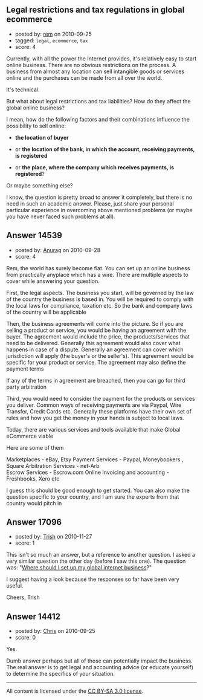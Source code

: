 ## Legal restrictions and tax regulations in global ecommerce

- posted by: [rem](https://stackexchange.com/users/-1/2715-rem) on 2010-09-25
- tagged: `legal`, `ecommerce`, `tax`
- score: 4

Currently, with all the power the Internet provides, it's relatively easy to start online business. There are no obvious restrictions on the process. A business from almost any location can sell intangible goods or services online and the purchases can be made from all over the world.

It's technical. 

But what about legal restrictions and tax liabilities? How do they affect the global online business? 

I mean, how do the following factors and their combinations influence the possibility to sell online: 

 - **the location of buyer** 

 - or **the location of the bank, in which the account, receiving payments, is registered** 

 - or **the place, where the company which receives payments, is registered**? 

Or maybe something else?  

I know, the question is pretty broad to answer it completely, but there is no need in such an academic answer. Please, just share your personal particular experience in overcoming above mentioned problems (or maybe you have never faced such problems at all). 


## Answer 14539

- posted by: [Anurag](https://stackexchange.com/users/-1/4475-anurag) on 2010-09-28
- score: 4

Rem, the world has surely become flat. You can set up an online business from practically anyplace which has a wire. There are multiple aspects to cover while answering your question.

First, the legal aspects. The business you start, will be governed by the law of the country the business is based in. You will be required to comply with the local laws for compliance, taxation etc. So the bank and company laws of the country will be applicable

Then, the business agreements will come into the picture. So if you are selling a product or service, you would be having an agreement with the buyer. The agreement would include the price, the products/services that need to be delivered. Generally this agreement would also cover what happens in case of a dispute. Generally an agreement can cover which jurisdiction will apply (the buyer's or the seller's). This agreement would be specific for your product or service. The agreement may also define the payment terms

If any of the terms in agreement are breached, then you can go for third party arbitration

Third, you would need to consider the payment for the products or services you deliver. Common ways of receiving payments are via Paypal, Wire Transfer, Credit Cards etc. Generally these platforms have their own set of rules and how you get the money in your hands is subject to local laws.

Today, there are various services and tools available that make Global eCommerce viable

Here are some of them

Marketplaces - eBay, Etsy 
Payment    Services - Paypal, Moneybookers , Square 
Arbitration Services - net-Arb    
Escrow Services - Escrow.com 
Online Invoicing and accounting -Freshbooks, Xero etc

I guess this should be good enough to get started. You can also make the question specific to your country, and I am sure the experts from that country would pitch in



## Answer 17096

- posted by: [Trish](https://stackexchange.com/users/-1/5562-trish) on 2010-11-27
- score: 1

<p>This isn't so much an answer, but a reference to another question. I asked a very similar question the other day (before I saw this one). The question was: "<a href="http://answers.onstartups.com/questions/16969/where-should-i-set-up-my-global-internet-business">Where should I set up my global internet business</a>?" </p>

<p>I suggest having a look because the responses so far have been very useful.</p>

<p>Cheers, Trish</p>



## Answer 14412

- posted by: [Chris](https://stackexchange.com/users/-1/412-chris) on 2010-09-25
- score: 0

Yes.

Dumb answer perhaps but all of those can potentially impact the business. The real answer is to get legal and accounting advice (or educate yourself) to determine the specifics of your situation.



---

All content is licensed under the [CC BY-SA 3.0 license](https://creativecommons.org/licenses/by-sa/3.0/).
